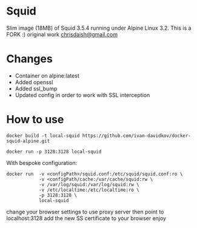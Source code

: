 Squid
=====

Slim image (18MB) of Squid 3.5.4 running under Alpine Linux 3.2. This is a FORK :) original work chrisdaish@gmail.com

Changes
=======
 - Container on alpine:latest
 - Added openssl
 - Added ssl_bump
 - Updated config in order to work with SSL interception

How to use
=========

```
docker build -t local-squid https://github.com/ivan-davidkov/docker-squid-alpine.git
```

```
docker run -p 3128:3128 local-squid
```

With bespoke configuration:

```
docker run  -v <configPath>/squid.conf:/etc/squid/squid.conf:ro \
            -v <configPath/cache:/var/cache/squid:rw \
            -v /var/log/squid:/var/log/squid:rw \
            -v /etc/localtime:/etc/localtime:ro \
            -p 3128:3128 \
            local-squid
```

change your browser settings to use proxy server then point to localhost:3128
add the new SS certificate to your browser
enjoy
